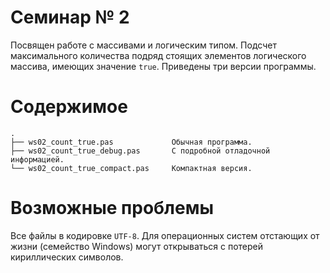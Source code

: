 # Семинар № 2

Посвящен работе с массивами и логическим типом.
Подсчет максимального количества подряд стоящих элементов логического массива, 
имеющих значение `true`. Приведены три версии программы.

# Содержимое

    .
    ├── ws02_count_true.pas             Обычная программа.
    ├── ws02_count_true_debug.pas       С подробной отладочной информацией.
    └── ws02_count_true_compact.pas     Компактная версия.

        
# Возможные проблемы

Все файлы в кодировке `UTF-8`. Для операционных систем отстающих 
от жизни (семейство Windows) могут открываться 
с потерей кириллических символов.